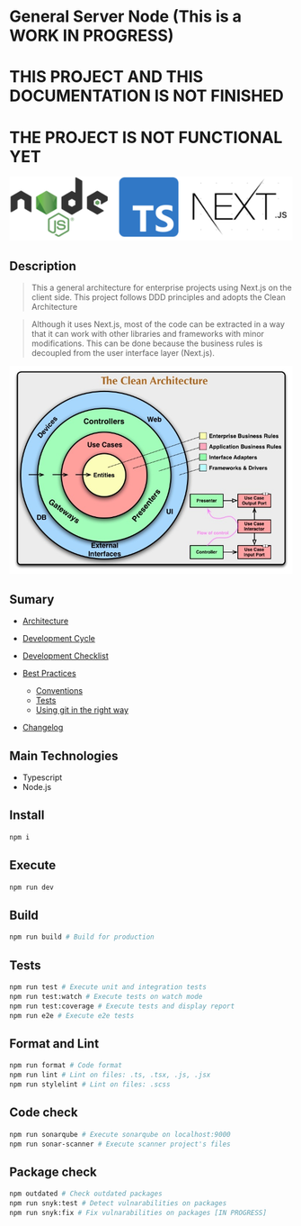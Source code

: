 # General Server Node (This is a WORK IN PROGRESS)

# THIS PROJECT AND THIS DOCUMENTATION IS NOT FINISHED

# THE PROJECT IS NOT FUNCTIONAL YET

![alt text][main-technologies]

## Description

> This a general architecture for enterprise projects using Next.js on the client side. This project follows DDD principles and adopts the Clean Architecture

> Although it uses Next.js, most of the code can be extracted in a way that it can work with other libraries and frameworks with minor modifications. This can be done because the business rules is decoupled from the user interface layer (Next.js).

![alt text][clean-architecture]

## Sumary

- [Architecture](./docs/ARCHITECTURE.md)
- [Development Cycle](./docs/DEVELOPMENT_CYCLE.md)
- [Development Checklist](./docs/DEVELOPMENT_CHECKLIST.md)
- [Best Practices](./docs/BEST_PRACTICES.md)

  - [Conventions](./docs/CONVENTIONS.md)
  - [Tests](./docs/TESTS.md)
  - [Using git in the right way](./docs/GIT.md)

- [Changelog](./docs/CHANGELOG.md)

## Main Technologies

- Typescript
- Node.js

## Install

```bash
npm i
```

## Execute

```bash
npm run dev
```

## Build

```bash
npm run build # Build for production
```

## Tests

```bash
npm run test # Execute unit and integration tests
npm run test:watch # Execute tests on watch mode
npm run test:coverage # Execute tests and display report
npm run e2e # Execute e2e tests
```

## Format and Lint

```bash
npm run format # Code format
npm run lint # Lint on files: .ts, .tsx, .js, .jsx
npm run stylelint # Lint on files: .scss
```

## Code check

```bash
npm run sonarqube # Execute sonarqube on localhost:9000
npm run sonar-scanner # Execute scanner project's files
```

## Package check

```bash
npm outdated # Check outdated packages
npm run snyk:test # Detect vulnarabilities on packages
npm run snyk:fix # Fix vulnarabilities on packages [IN PROGRESS]
```

[clean-architecture]: ./docs/images/clean-architecture.jpg
[main-technologies]: ./docs/images/main-technologies.png
